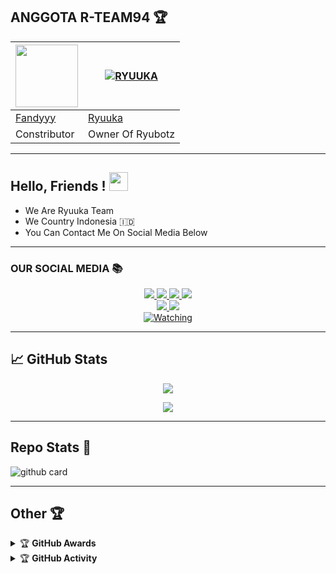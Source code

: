 ## ANGGOTA R-TEAM94 🏆
<a href="https://github.com/FBOTZ-YT"><img src="https://github.com/FBOTZ-YT.png?size=100" width="100" height="100"></a> | [![RYUUKA](https://github.com/YdzAja.png?size=100)](https://github.com/YdzAja) 
---|---
[Fandyyy](https://github.com/FBOTZ-YT)  | [Ryuuka](https://github.com/YdzAja)
Constributor | Owner Of Ryubotz |

---

## Hello, Friends ! <img src="https://raw.githubusercontent.com/MartinHeinz/MartinHeinz/master/wave.gif" width="30px">

- We Are Ryuuka Team
- We Country Indonesia 🇮🇩
- You Can Contact Me On Social Media Below

---

### OUR SOCIAL MEDIA 📚
<p align="center">
  <a href="https://wa.me/message/FDEA65XQNZMAF1"><img src="https://img.shields.io/badge/WhatsApp%20Fandyyy-25D366?style=for-the-badge&logo=whatsapp&logoColor=white" />
  <a href="https://wa.me/6283891921787"><img src="https://img.shields.io/badge/WhatsApp%20Ryuuka-25D366?style=for-the-badge&logo=whatsapp&logoColor=white" />
  <a href="https://chat.whatsapp.com/BhOYdoWNRFC4n4bdsEexlV"><img src="https://img.shields.io/badge/WhatsApp%20Group-25D366?style=for-the-badge&logo=whatsapp&logoColor=white" />
  <a href="https://youtube.com/channel/UCjxavxEQa1Wd9A4J9tOmATA"><img src="https://img.shields.io/badge/YouTube-Ryuuka%20Botz-ff0000?style=for-the-badge&logo=youtube&logoColor=ff0000&link=https://youtube.com/channel/UCjxavxEQa1Wd9A4J9tOmATA" /><br>
  <a name=R-TEAM94&label=VIEWS&style=flat-square&color=orange" />
  <a href="https://github.com/R-TEAM94"><img src="https://img.shields.io/badge/-GitHub-black?style=flat-square&logo=github" /> 
  <a href="https://youtube.com/channel/UCjxavxEQa1Wd9A4J9tOmATA"><img src="https://img.shields.io/youtube/channel/subscribers/UCjxavxEQa1Wd9A4J9tOmATA?style=social" /> <br>
  <a href="https://komarev.com/ghpvc/?username=R-TEAM94&color=blue&style=flat-square&label=Profile+Views"><img title="Watching" src="https://komarev.com/ghpvc/?username=R-TEAM94&color=blue&style=flat-square&label=Profile+View"></a>
</p>

---

## &#x1f4c8; GitHub Stats

<p align="center"><a href="https://github.com/R-TEAM94"><img src="https://github-readme-stats.vercel.app/api?username=R-TEAM94&show_icons=true&theme=radical"></a></p>
<p align="center"><a href="https://github.com/R-TEAM94"><img src="https://github-readme-stats.vercel.app/api/top-langs/?username=R-TEAM94&theme=radical&layout=compact"></a></p> 

---

## Repo Stats 📝

![github card](https://github-readme-stats.vercel.app/api/pin/?username=R-TEAM94&repo=R-TEAM94&theme=dark)

---

## Other 🏆

<details>
    <summary>&#127942 <b>GitHub Awards</b></summary><br/>

![Github Trophy](https://github-profile-trophy.vercel.app/?username=phaticusthiccy)

</details>

<details>
    <summary>&#127942 <b>GitHub Activity</b></summary><br/>

![Metrics](https://metrics.lecoq.io/R-TEAM94?template=classic&repositories.forks=true&languages=1&languages.colors=github&languages.threshold=0%25&config.timezone=Asia%2FMakassar)

</details> 
